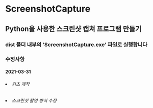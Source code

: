 # ScreenshotCapture
## Python을 사용한 스크린샷 캡쳐 프로그램 만들기
### dist 폴더 내부의 'ScreenshotCapture.exe' 파일로 실행합니다

### 수정사항

#### 2021-03-31
###### <li>최초 제작</li>
###### <li>스크린샷 촬영 방식 수정</li>
